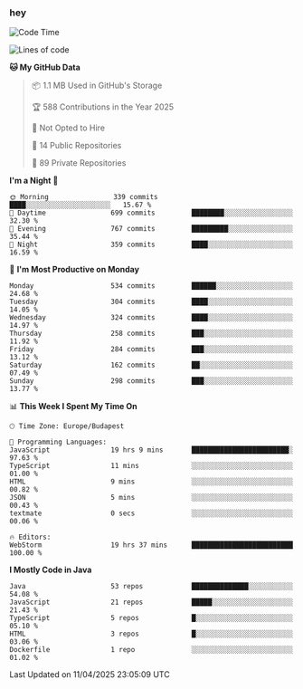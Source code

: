 ### hey

<!--START_SECTION:waka-->
![Code Time](http://img.shields.io/badge/Code%20Time-1%2C175%20hrs%2050%20mins-blue)

![Lines of code](https://img.shields.io/badge/From%20Hello%20World%20I%27ve%20Written-2.6%20million%20lines%20of%20code-blue)

**🐱 My GitHub Data** 

> 📦 1.1 MB Used in GitHub's Storage 
 > 
> 🏆 588 Contributions in the Year 2025
 > 
> 🚫 Not Opted to Hire
 > 
> 📜 14 Public Repositories 
 > 
> 🔑 89 Private Repositories 
 > 
**I'm a Night 🦉** 

```text
🌞 Morning                339 commits         ████░░░░░░░░░░░░░░░░░░░░░   15.67 % 
🌆 Daytime                699 commits         ████████░░░░░░░░░░░░░░░░░   32.30 % 
🌃 Evening                767 commits         █████████░░░░░░░░░░░░░░░░   35.44 % 
🌙 Night                  359 commits         ████░░░░░░░░░░░░░░░░░░░░░   16.59 % 
```
📅 **I'm Most Productive on Monday** 

```text
Monday                   534 commits         ██████░░░░░░░░░░░░░░░░░░░   24.68 % 
Tuesday                  304 commits         ████░░░░░░░░░░░░░░░░░░░░░   14.05 % 
Wednesday                324 commits         ████░░░░░░░░░░░░░░░░░░░░░   14.97 % 
Thursday                 258 commits         ███░░░░░░░░░░░░░░░░░░░░░░   11.92 % 
Friday                   284 commits         ███░░░░░░░░░░░░░░░░░░░░░░   13.12 % 
Saturday                 162 commits         ██░░░░░░░░░░░░░░░░░░░░░░░   07.49 % 
Sunday                   298 commits         ███░░░░░░░░░░░░░░░░░░░░░░   13.77 % 
```


📊 **This Week I Spent My Time On** 

```text
🕑︎ Time Zone: Europe/Budapest

💬 Programming Languages: 
JavaScript               19 hrs 9 mins       ████████████████████████░   97.63 % 
TypeScript               11 mins             ░░░░░░░░░░░░░░░░░░░░░░░░░   01.00 % 
HTML                     9 mins              ░░░░░░░░░░░░░░░░░░░░░░░░░   00.82 % 
JSON                     5 mins              ░░░░░░░░░░░░░░░░░░░░░░░░░   00.43 % 
textmate                 0 secs              ░░░░░░░░░░░░░░░░░░░░░░░░░   00.06 % 

🔥 Editors: 
WebStorm                 19 hrs 37 mins      █████████████████████████   100.00 % 
```

**I Mostly Code in Java** 

```text
Java                     53 repos            ██████████████░░░░░░░░░░░   54.08 % 
JavaScript               21 repos            █████░░░░░░░░░░░░░░░░░░░░   21.43 % 
TypeScript               5 repos             █░░░░░░░░░░░░░░░░░░░░░░░░   05.10 % 
HTML                     3 repos             █░░░░░░░░░░░░░░░░░░░░░░░░   03.06 % 
Dockerfile               1 repo              ░░░░░░░░░░░░░░░░░░░░░░░░░   01.02 % 
```




 Last Updated on 11/04/2025 23:05:09 UTC
<!--END_SECTION:waka-->
